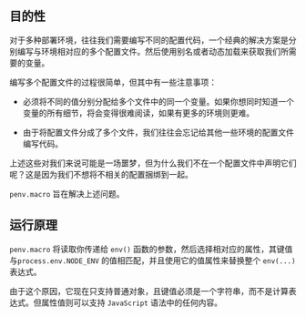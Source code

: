 ## 目的性

对于多种部署环境，往往我们需要编写不同的配置代码，一个经典的解决方案是分别编写与环境相对应的多个配置文件。然后使用别名或者动态加载来获取我们所需要的变量。

编写多个配置文件的过程很简单，但其中有一些注意事项：

* 必须将不同的值分别分配给多个文件中的同一个变量。如果你想同时知道一个变量的所有细节，将会变得很难阅读，如果有更多的环境则更难。

* 由于将配置文件分成了多个文件，我们往往会忘记给其他一些环境的配置文件编写代码。

上述这些对我们来说可能是一场噩梦，但为什么我们不在一个配置文件中声明它们呢？这是因为我们不想将不相关的配置捆绑到一起。

`penv.macro` 旨在解决上述问题。

## 运行原理

`penv.macro` 将读取你传递给 `env()` 函数的参数，然后选择相对应的属性，其键值与`process.env.NODE_ENV` 的值相匹配，并且使用它的值属性来替换整个 `env(...)` 表达式。

由于这个原因，它现在只支持普通对象，且键值必须是一个字符串，而不是计算表达式。但属性值则可以支持 `JavaScript` 语法中的任何内容。
